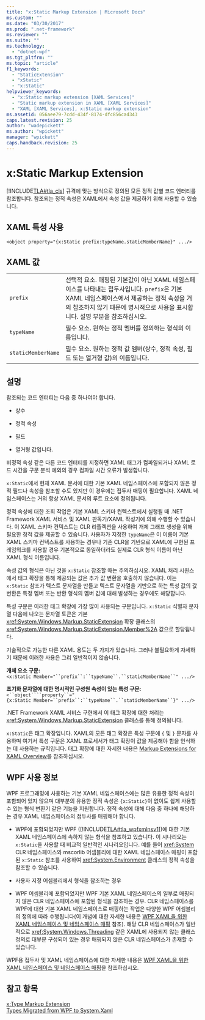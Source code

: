 ```yaml
---
title: "x:Static Markup Extension | Microsoft Docs"
ms.custom: ""
ms.date: "03/30/2017"
ms.prod: ".net-framework"
ms.reviewer: ""
ms.suite: ""
ms.technology: 
  - "dotnet-wpf"
ms.tgt_pltfrm: ""
ms.topic: "article"
f1_keywords: 
  - "StaticExtension"
  - "xStatic"
  - "x:Static"
helpviewer_keywords: 
  - "x:Static markup extension [XAML Services]"
  - "Static markup extension in XAML [XAML Services]"
  - "XAML [XAML Services], x:Static markup extension"
ms.assetid: 056aee79-7cdd-434f-8174-dfc856cad343
caps.latest.revision: 25
author: "wadepickett"
ms.author: "wpickett"
manager: "wpickett"
caps.handback.revision: 25
---
```

# x:Static Markup Extension
[!INCLUDE[TLA#tla_cls](../../../includes/tlasharptla-cls-md.md)] 규격에 맞는 방식으로 정의된 모든 정적 값별 코드 엔터티를 참조합니다.  참조되는 정적 속성은 XAML에서 속성 값을 제공하기 위해 사용할 수 있습니다.  
  
## XAML 특성 사용  
  
```  
<object property="{x:Static prefix:typeName.staticMemberName}" .../>  
```  
  
## XAML 값  
  
|||  
|-|-|  
|`prefix`|선택적 요소.  매핑된 기본값이 아닌 XAML 네임스페이스를 나타내는 접두사입니다.  `prefix`은 기본 XAML 네임스페이스에서 제공하는 정적 속성을 거의 참조하지 않기 때문에 명시적으로 사용을 표시합니다.  설명 부분을 참조하십시오.|  
|`typeName`|필수 요소.  원하는 정적 멤버를 정의하는 형식의 이름입니다.|  
|`staticMemberName`|필수 요소.  원하는 정적 값 멤버\(상수, 정적 속성, 필드 또는 열거형 값\)의 이름입니다.|  
  
## 설명  
 참조되는 코드 엔터티는 다음 중 하나여야 합니다.  
  
-   상수  
  
-   정적 속성  
  
-   필드  
  
-   열거형 값입니다.  
  
 비정적 속성 같은 다른 코드 엔터티를 지정하면 XAML 태그가 컴파일되거나 XAML 로드 시간을 구문 분석 예외의 경우 컴파일 시간 오류가 발생합니다.  
  
 `x:Static`에서 현재 XAML 문서에 대한 기본 XAML 네임스페이스에 포함되지 않은 정적 필드나 속성을 참조할 수도 있지만 이 경우에는 접두사 매핑이 필요합니다.  XAML 네임스페이스는 거의 항상 XAML 문서의 루트 요소에 정의됩니다.  
  
 정적 속성에 대한 조회 작업은 기본 XAML 스키마 컨텍스트에서 실행될 때 .NET Framework XAML 서비스 및 XAML 판독기\/XAML 작성기에 의해 수행할 수 있습니다.  이 XAML 스키마 컨텍스트는 CLR 리플렉션을 사용하여 개체 그래프 생성을 위해 필요한 정적 값을 제공할 수 있습니다.  사용자가 지정한 `typeName`은 이 이름이 기본 XAML 스키마 컨텍스트를 사용하는 경우나 기존 CLR을 기반으로 XAML에 구현된 프레임워크를 사용할 경우 기본적으로 동일하더라도 실제로 CLR 형식 이름이 아닌 XAML 형식 이름입니다.  
  
 속성 값의 형식은 아닌 것을 `x:Static` 참조할 때는 주의하십시오.  XAML 처리 시퀀스에서 태그 확장을 통해 제공되는 값은 추가 값 변환을 호출하지 않습니다.  이는 `x:Static` 참조가 텍스트 문자열을 만들고 텍스트 문자열을 기반으로 하는 특성 값의 값 변환은 특정 멤버 또는 반환 형식의 멤버 값에 대해 발생하는 경우에도 해당합니다.  
  
 특성 구문은 이러한 태그 확장에 가장 많이 사용되는 구문입니다.  `x:Static` 식별자 문자열 다음에 나오는 문자열 토큰은 기본 <xref:System.Windows.Markup.StaticExtension> 확장 클래스의 <xref:System.Windows.Markup.StaticExtension.Member%2A> 값으로 할당됩니다.  
  
 기술적으로 가능한 다른 XAML 용도는 두 가지가 있습니다.  그러나 불필요하게 자세하기 때문에 이러한 사용은 그리 일반적이지 않습니다.  
  
 **개체 요소 구문:** `<x:Static Member="``prefix``:``typeName``.``staticMemberName``" .../>`  
  
 **초기화 문자열에 대한 명시적인 구성원 속성이 있는 특성 구문:** `<``object````property``="{x:Static Member=``prefix``:``typeName``.``staticMemberName``}" .../>`  
  
 .NET Framework XAML 서비스 구현에서 이 태그 확장에 대한 처리는 <xref:System.Windows.Markup.StaticExtension> 클래스를 통해 정의됩니다.  
  
 `x:Static`은 태그 확장입니다.  XAML의 모든 태그 확장은 특성 구문에 `{` 및 `}` 문자를 사용하며 여기서 특성 구문은 XAML 프로세서가 태그 확장이 값을 제공해야 함을 인식하는 데 사용하는 규칙입니다.  태그 확장에 대한 자세한 내용은 [Markup Extensions for XAML Overview](../../../docs/framework/xaml-services/markup-extensions-for-xaml-overview.md)를 참조하십시오.  
  
## WPF 사용 정보  
 WPF 프로그래밍에 사용하는 기본 XAML 네임스페이스에는 많은 유용한 정적 속성이 포함되어 있지 않으며 대부분의 유용한 정적 속성은 `{x:Static}`이 없이도 쉽게 사용할 수 있는 형식 변환기 같은 기능을 지원합니다.  정적 속성에 대해 다음 중 하나에 해당하는 경우 XAML 네임스페이스의 접두사를 매핑해야 합니다.  
  
-   WPF에 포함되었지만 WPF \([!INCLUDE[TLA#tla_wpfxmlnsv1](../../../includes/tlasharptla-wpfxmlnsv1-md.md)]\)에 대한 기본 XAML 네임스페이스에 속하지 않는 형식을 참조하고 있습니다.  이 시나리오는 `x:Static`을 사용할 때 비교적 일반적인 시나리오입니다.  예를 들어 <xref:System> CLR 네임스페이스와 mscorlib 어셈블리에 대한 XAML 네임스페이스 매핑이 포함된 `x:Static` 참조를 사용하여 <xref:System.Environment> 클래스의 정적 속성을 참조할 수 있습니다.  
  
-   사용자 지정 어셈블리에서 형식을 참조하는 경우  
  
-   WPF 어셈블리에 포함되었지만 WPF 기본 XAML 네임스페이스의 일부로 매핑되지 않은 CLR 네임스페이스에 포함된 형식을 참조하는 경우.  CLR 네임스페이스를 WPF에 대한 기본 XAML 네임스페이스로 매핑하는 작업은 다양한 WPF 어셈블리의 정의에 따라 수행됩니다\(이 개념에 대한 자세한 내용은 [WPF XAML을 위한 XAML 네임스페이스 및 네임스페이스 매핑](../../../docs/framework/wpf/advanced/xaml-namespaces-and-namespace-mapping-for-wpf-xaml.md) 참조\).  해당 CLR 네임스페이스가 일반적으로 <xref:System.Windows.Threading> 같은 XAML에 사용되지 않는 클래스 정의로 대부분 구성되어 있는 경우 매핑되지 않은 CLR 네임스페이스가 존재할 수 있습니다.  
  
 WPF용 접두사 및 XAML 네임스페이스에 대한 자세한 내용은 [WPF XAML을 위한 XAML 네임스페이스 및 네임스페이스 매핑](../../../docs/framework/wpf/advanced/xaml-namespaces-and-namespace-mapping-for-wpf-xaml.md)을 참조하십시오.  
  
## 참고 항목  
 [x:Type Markup Extension](../../../docs/framework/xaml-services/x-type-markup-extension.md)   
 [Types Migrated from WPF to System.Xaml](../../../docs/framework/xaml-services/types-migrated-from-wpf-to-system-xaml.md)